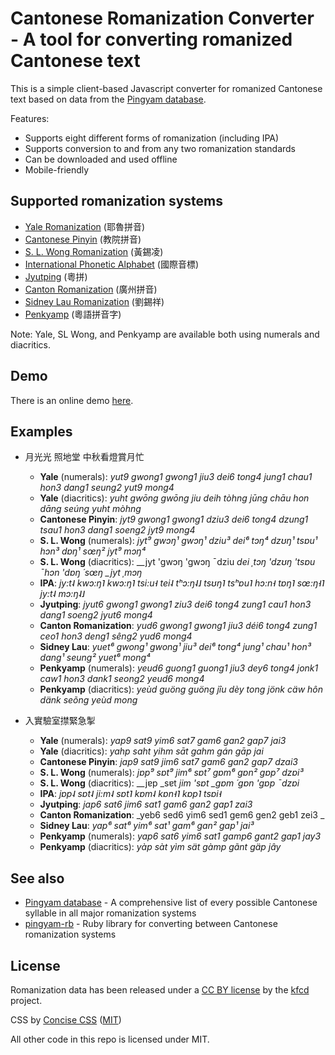 # Cantonese Romanization Converter - A tool for converting romanized Cantonese text

This is a simple client-based Javascript converter for romanized Cantonese text based on data from the [Pingyam database](https://github.com/kfcd/pingyam).

Features:

* Supports eight different forms of romanization (including IPA)
* Supports conversion to and from any two romanization standards
* Can be downloaded and used offline
* Mobile-friendly

## Supported romanization systems

* [Yale Romanization](https://en.wikipedia.org/wiki/Yale_romanization_of_Cantonese) (耶魯拼音)
* [Cantonese Pinyin](https://en.wikipedia.org/wiki/Cantonese_Pinyin) (教院拼音)
* [S. L. Wong Romanization](https://en.wikipedia.org/wiki/S._L._Wong_(romanisation)) (黃錫凌)
* [International Phonetic Alphabet](https://en.wikipedia.org/wiki/International_Phonetic_Alphabet) (國際音標)
* [Jyutping](https://en.wikipedia.org/wiki/Jyutping) (粵拼)
* [Canton Romanization](https://en.wikipedia.org/wiki/Guangdong_Romanization#Cantonese) (廣州拼音)
* [Sidney Lau Romanization](https://en.wikipedia.org/wiki/Sidney_Lau_romanisation) (劉錫祥)
* [Penkyamp](http://cantonese.wikia.com/wiki/Penkyamp) (粵語拼音字)

Note: Yale, SL Wong, and Penkyamp are available both using numerals and diacritics.

## Demo

There is an online demo [here](https://dohliam.github.io/pingyam/).

## Examples

* 月光光 照地堂 中秋看燈賞月忙
  * **Yale** (numerals): _yut9 gwong1 gwong1 jiu3 dei6 tong4 jung1 chau1 hon3 dang1 seung2 yut9 mong4_
  * **Yale** (diacritics): _yuht gwōng gwōng jiu deih tòhng jūng chāu hon dāng seúng yuht mòhng_
  * **Cantonese Pinyin**: _jyt9 gwong1 gwong1 dziu3 dei6 tong4 dzung1 tsau1 hon3 dang1 soeng2 jyt9 mong4_
  * **S. L. Wong** (numerals): _jyt⁹ gwɔŋ¹ gwɔŋ¹ dziu³ dei⁶ tɔŋ⁴ dzʊŋ¹ tsɐu¹ hɔn³ dɐŋ¹ sœŋ² jyt⁹ mɔŋ⁴_
  * **S. L. Wong** (diacritics): _\_jyt 'gwɔŋ 'gwɔŋ ¯dziu _dei ˌtɔŋ 'dzʊŋ 'tsɐu ¯hɔn 'dɐŋ ´sœŋ \_jyt ˌmɔŋ_
  * **IPA**: _jy:t˨ kwɔ:ŋ˥ kwɔ:ŋ˥ tsi:u˧ tei˨ tʰɔ:ŋ˨˩ tsʊŋ˥ tsʰɐu˥ hɔ:n˧ tɐŋ˥ sœ:ŋ˧˥ jy:t˨ mɔ:ŋ˨˩_
  * **Jyutping**: _jyut6 gwong1 gwong1 ziu3 dei6 tong4 zung1 cau1 hon3 dang1 soeng2 jyut6 mong4_
  * **Canton Romanization**: _yud6 gwong1 gwong1 jiu3 déi6 tong4 zung1 ceo1 hon3 deng1 sêng2 yud6 mong4_
  * **Sidney Lau**: _yuet⁶ gwong¹ gwong¹ jiu³ dei⁶ tong⁴ jung¹ chau¹ hon³ dang¹ seung² yuet⁶ mong⁴_
  * **Penkyamp** (numerals): _yeud6 guong1 guong1 jiu3 dey6 tong4 jonk1 caw1 hon3 dank1 seong2 yeud6 mong4_
  * **Penkyamp** (diacritics): _yeùd guöng guöng jîu dèy tong jönk cäw hôn dänk seõng yeùd mong_

* 入實驗室㩒緊急掣
  * **Yale** (numerals): _yap9 sat9 yim6 sat7 gam6 gan2 gap7 jai3_
  * **Yale** (diacritics): _yahp saht yihm sāt gahm gán gāp jai_
  * **Cantonese Pinyin**: _jap9 sat9 jim6 sat7 gam6 gan2 gap7 dzai3_
  * **S. L. Wong** (numerals): _jɐp⁹ sɐt⁹ jim⁶ sɐt⁷ gɐm⁶ gɐn² gɐp⁷ dzɐi³_
  * **S. L. Wong** (diacritics): _\_jɐp _sɐt _jim 'sɐt \_gɐm ´gɐn 'gɐp ¯dzɐi_
  * **IPA**: _jɐp˨ sɐt˨ ji:m˨ sɐt˥ kɐm˨ kɐn˧˥ kɐp˥ tsɐi˧_
  * **Jyutping**: _jap6 sat6 jim6 sat1 gam6 gan2 gap1 zai3_
  * **Canton Romanization**: _yeb6 sed6 yim6 sed1 gem6 gen2 geb1 zei3 _
  * **Sidney Lau**: _yap⁶ sat⁶ yim⁶ sat¹ gam⁶ gan² gap¹ jai³_
  * **Penkyamp** (numerals): _yap6 sat6 yim6 sat1 gamp6 gant2 gap1 jay3_
  * **Penkyamp** (diacritics): _yàp sàt yìm sät gàmp gãnt gäp jây_

## See also

* [Pingyam database](https://github.com/kfcd/pingyam) - A comprehensive list of every possible Cantonese syllable in all major romanization systems
* [pingyam-rb](https://github.com/dohliam/pingyam-rb) - Ruby library for converting between Cantonese romanization systems

## License

Romanization data has been released under a [CC BY license](https://github.com/kfcd/pingyam/blob/master/LICENSE) by the [kfcd](https://github.com/kfcd/) project.

CSS by [Concise CSS](https://github.com/ConciseCSS/concise.css) ([MIT](https://github.com/ConciseCSS/concise.css/blob/master/LICENSE))

All other code in this repo is licensed under MIT.
